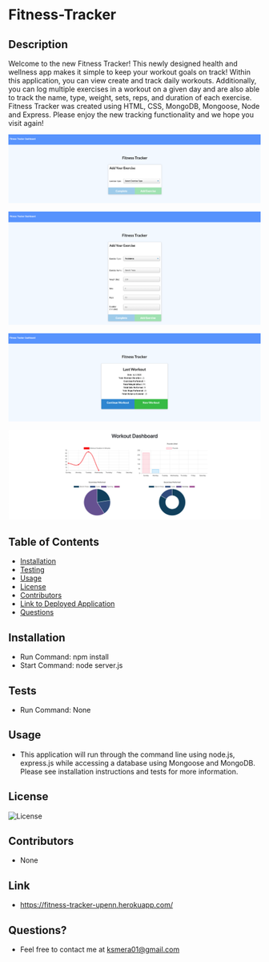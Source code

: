# Fitness-Tracker

## Description

  Welcome to the new Fitness Tracker! This newly designed health and wellness app makes it simple to keep your workout goals on track! Within this application, you can view create and track daily workouts. Additionally, you can log multiple exercises in a workout on a given day and are also able to track the name, type, weight, sets, reps, and duration of each exercise. Fitness Tracker was created using HTML, CSS, MongoDB, Mongoose, Node and Express. Please enjoy the new tracking functionality and we hope you visit again!

  ![image description](./images/main.png)

  ![image description](./images/pickExercise.png)

  ![image description](./images/lastWorkout.png)

  ![image description](./images/chart.png)

  ## Table of Contents
  
  - [Installation](#installation)
  - [Testing](#tests)
  - [Usage](#usage)
  - [License](#license)
  - [Contributors](#contributors)
  - [Link to Deployed Application](#link)
  - [Questions](#questions)

  ## Installation

  - Run Command: npm install
  - Start Command: node server.js

  ## Tests
  
  - Run Command: None

  ## Usage

  - This application will run through the command line using node.js, express.js while accessing a database using Mongoose and MongoDB. Please see installation instructions and tests for more information.

  ## License

  ![License](https://img.shields.io/badge/License-MIT-orange.svg)

  ## Contributors

  - None

  ## Link

  - https://fitness-tracker-upenn.herokuapp.com/

  ## Questions? 
  
  - Feel free to contact me at ksmera01@gmail.com
